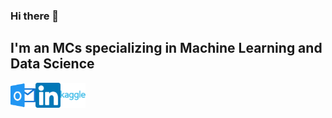 ### Hi there 👋

## I'm an MCs specializing in Machine Learning and Data Science


<a href="mailto:aviveiros2012@gmail.com">
  <img align="left" alt="Guilherme email" width="40px" src="https://raw.githubusercontent.com/FallenFoil/FallenFoil/master/assets/hotmail.svg" />
</a>
<a href="https://www.linkedin.com/in/guilherme-viveiros-28985418b/">
  <img align="left" alt="Guilherme LinkedIn" width="40px" src="https://raw.githubusercontent.com/FallenFoil/FallenFoil/master/assets/linkedin.svg" />
</a>
<a href="https://www.kaggle.com/guilhermeviveiros/">
  <img align="left" alt="Guilherme Kaggle" width="40px" src="https://github.com/GuilhermeViveiros/GuilhermeViveiros/blob/master/kaggle.png" />
</a>

<br />
<br />


<!--
**GuilhermeViveiros/GuilhermeViveiros** is a ✨ _special_ ✨ repository because its `README.md` (this file) appears on your GitHub profile.

Here are some ideas to get you started:

- 🔭 I’m currently doing my dissertaion on ALtice
- 🌱 I’m currently learning ...
- 👯 I’m looking to collaborate on ...
- 🤔 I’m looking for help with ...
- 💬 Ask me about ...
- 📫 How to reach me: ...
- 😄 Pronouns: ...
- ⚡ Fun fact: ...
-->
